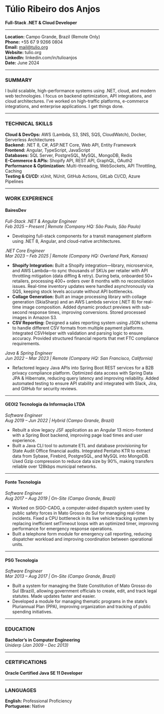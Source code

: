 # Túlio Ribeiro dos Anjos  
**Full-Stack .NET & Cloud Developer**  

---

**Location:** Campo Grande, Brazil (Remote Only)  
**Phone:** +55 67 9 9266 0804  
**Email:** mail@tulio.org  
**Website:** tulio.org  
**LinkedIn:** linkedin.com/in/tulioanjos  
**Date:** June 2024  

---

### SUMMARY  
I build scalable, high-performance systems using .NET, cloud, and modern web technologies. I focus on backend optimization, API integrations, and cloud architectures. I’ve worked on high-traffic platforms, e-commerce integrations, and enterprise applications. I get things done.  

---

### TECHNICAL SKILLS  
**Cloud & DevOps:** AWS (Lambda, S3, SNS, SQS, CloudWatch), Docker, Serverless Architectures  
**Backend:** .NET 8, C#, ASP.NET Core, Web API, Entity Framework  
**Frontend:** Angular, TypeScript, JavaScript  
**Databases:** SQL Server, PostgreSQL, MySQL, MongoDB, Redis  
**E-Commerce & APIs:** Shopify API, REST API, GraphQL, OAuth2  
**Performance & Optimization:** Multi-threading, WebSockets, API Throttling, Caching  
**Testing & CI/CD:** xUnit, NUnit, GitHub Actions, GitLab CI/CD, Azure Pipelines  

---

### WORK EXPERIENCE  

#### **BairesDev**  
*Full-Stack .NET & Angular Engineer*  
*Feb 2025 – Present | Remote (Company HQ: São Paulo, São Paulo)*  
- Developing full-stack components for a transit management platform using .NET 8, Angular, and cloud-native architectures.  

*.NET Core Engineer*  
*Mar 2023 – Feb 2025 | Remote (Company HQ: Overland Park, Kansas)*  
- **Shopify Integration:** Built a Shopify integration—library, microservice, and AWS Lambda—to sync thousands of SKUs per retailer with API throttling mitigation (data diffing & retry). During beta, onboarded 50+ retailers, processing 400+ orders over 8 months with no reconciliation issues. Real-time inventory updates were handled asynchronously via SQS, keeping stock levels accurate without API bottlenecks.  
- **Collage Generation:** Built an image processing library with collage generation (SkiaSharp) and an AWS Lambda service (.NET 8) for real-time image composition. Added dynamic product previews with sub-second response times, improving conversions. Stored processed images in Amazon S3.  
- **CSV Reporting:** Designed a sales reporting system using JSON schema to handle different CSV formats from multiple payment platforms. Integrated CSVHelper with validation and parsing logic to ensure accuracy. Provided structured financial reports that met FTC compliance requirements.  

*Java & Spring Engineer*  
*Jun 2022 – Mar 2023 | Remote (Company HQ: San Francisco, California)*  
- Refactored legacy Java APIs into Spring Boot REST services for a B2B privacy compliance platform. Optimized data access with Spring Data JPA & Hibernate, reducing query latency and improving reliability. Added automated testing to ensure API stability and integrated with Slack, Jira, and GitHub for security reviews.  

---

#### **GEOI2 Tecnologia da Informação LTDA**  
*Software Engineer*  
*Aug 2019 – Jun 2022 | Hybrid (Campo Grande, Brazil)*  
- Rebuilt a slow legacy JSF application as an Angular 13 micro-frontend with a Spring Boot backend, improving page load times and user experience.  
- Built a Java CLI tool to automate ETL and database provisioning for State Audit Office financial audits. Integrated Pentaho KTR to extract data from Sybase, Firebird, PostgreSQL, and MySQL into MongoDB. Used Gzip compression to reduce data size by 90%, making transfers reliable over 128kbps municipal networks.  

---

#### **Fonte Tecnologia**  
*Software Engineer*  
*Aug 2017 – Aug 2019 | On-Site (Campo Grande, Brazil)*  
- Worked on SIGO-CADG, a computer-aided dispatch system used by public safety forces in Mato Grosso do Sul for managing real-time incidents. Fixed a CPU bottleneck in its live vehicle tracking system by replacing inefficient setTimeout loops with an optimized timer, improving performance for emergency response operations.  
- Built a telephone form module for emergency call reporting, reducing dispatcher workload and improving coordination between operational units.  

---

#### **PSG Tecnologia**  
*Software Engineer*  
*Mar 2013 – Aug 2017 | On-Site (Campo Grande, Brazil)*  
- Built a system for managing the State Constitution of Mato Grosso do Sul (Brazil), allowing government officials to create, edit, and track legal statutes. Made updates faster and easier.  
- Developed a module for managing thematic programs in the state’s Pluriannual Plan (PPA), improving organization and tracking of public spending initiatives.  

---

### EDUCATION  
**Bachelor’s in Computer Engineering**  
*Uniderp (Jan 2009 – Dec 2013)*  

---

### CERTIFICATIONS  
**Oracle Certified Java SE 11 Developer**  

---

### LANGUAGES  
**English:** Professional Proficiency  
**Portuguese:** Native  
